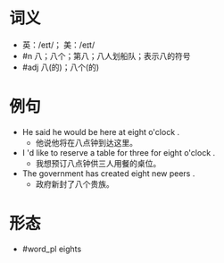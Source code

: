 # 词义
- 英：/eɪt/； 美：/eɪt/
- #n 八；八个；第八；八人划船队；表示八的符号
- #adj 八(的)；八个(的)
# 例句
- He said he would be here at eight o'clock .
	- 他说他将在八点钟到达这里。
- I 'd like to reserve a table for three for eight o'clock .
	- 我想预订八点钟供三人用餐的桌位。
- The government has created eight new peers .
	- 政府新封了八个贵族。
# 形态
- #word_pl eights
